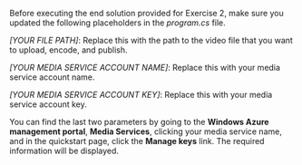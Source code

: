 ﻿Before executing the end solution provided for Exercise 2, make sure you updated the following placeholders in the _program.cs_ file.

 _[YOUR FILE PATH]_: Replace this with the path to the video file that you want to upload, encode, and publish.

_[YOUR MEDIA SERVICE ACCOUNT NAME]_: Replace this with your media service account name.

_[YOUR MEDIA SERVICE ACCOUNT KEY]_: Replace this with your media service account key.

You can find the last two parameters by going to the **Windows Azure management portal**, **Media Services**, clicking your media service name, and in the quickstart page, click the **Manage keys** link. The required information will be displayed.